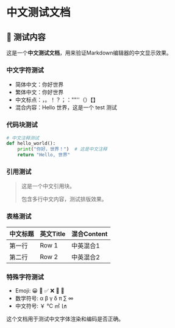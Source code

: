 # 中文测试文档

## 📝 测试内容

这是一个**中文测试文档**，用来验证Markdown编辑器的中文显示效果。

### 中文字符测试
- 简体中文：你好世界
- 繁体中文：你好世界 
- 中文标点：，。！？；：""''（）【】
- 混合内容：Hello 世界，这是一个 test 测试

### 代码块测试
```python
# 中文注释测试
def hello_world():
    print("你好，世界！")  # 这是中文注释
    return "Hello, 世界"
```

### 引用测试
> 这是一个中文引用块。
> 
> 包含多行中文内容，测试排版效果。

### 表格测试
| 中文标题 | 英文Title | 混合Content |
|---------|-----------|-------------|
| 第一行  | Row 1     | 中英混合1   |
| 第二行  | Row 2     | 中英混合2   |

### 特殊字符测试
- Emoji: 😀 🎉 ✅ ❌ 📝 🚀
- 数学符号: α β γ δ π ∑ ∞
- 中文符号: ￥ ℃ ㎡ ㏑

这个文档用于测试中文字体渲染和编码是否正确。
